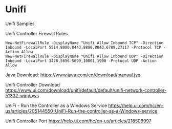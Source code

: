 # Unifi
Unifi Samples


Unifi Controller Firewall Rules
```
New-NetFirewallRule -DisplayName "Unifi Allow Inbound TCP" -Direction Inbound -LocalPort 5514,8080,8443,8880,8843,6789,27117 -Protocol TCP -Action Allow
New-NetFirewallRule -DisplayName "Unifi Allow Inbound UDP" -Direction Inbound -LocalPort 3478,5656-5699,10001,1900 -Protocol UDP -Action Allow
```

Java Download:
https://www.java.com/en/download/manual.jsp

Unifi Controller Download
https://www.ui.com/download/unifi/default/default/unifi-network-controller-51332-windows

UniFi - Run the Controller as a Windows Service
https://help.ui.com/hc/en-us/articles/205144550-UniFi-Run-the-controller-as-a-Windows-service

Unifi Controller Port
https://help.ui.com/hc/en-us/articles/218506997


